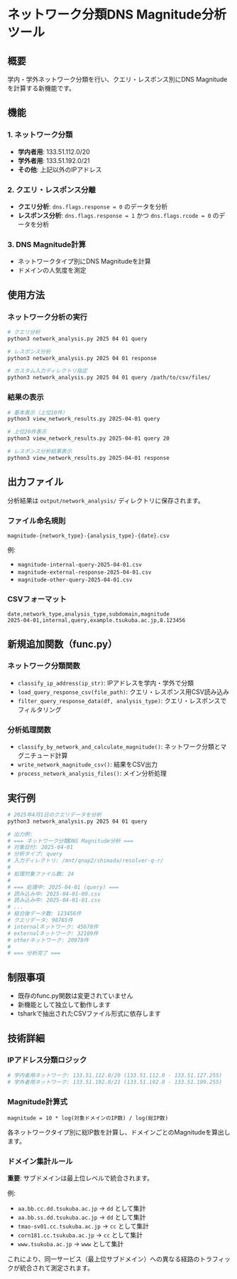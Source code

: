 # ネットワーク分類DNS Magnitude分析ツール

## 概要

学内・学外ネットワーク分類を行い、クエリ・レスポンス別にDNS Magnitudeを計算する新機能です。

## 機能

### 1. ネットワーク分類
- **学内者用**: 133.51.112.0/20
- **学外者用**: 133.51.192.0/21  
- **その他**: 上記以外のIPアドレス

### 2. クエリ・レスポンス分離
- **クエリ分析**: `dns.flags.response = 0` のデータを分析
- **レスポンス分析**: `dns.flags.response = 1` かつ `dns.flags.rcode = 0` のデータを分析

### 3. DNS Magnitude計算
- ネットワークタイプ別にDNS Magnitudeを計算
- ドメインの人気度を測定

## 使用方法

### ネットワーク分析の実行

```bash
# クエリ分析
python3 network_analysis.py 2025 04 01 query

# レスポンス分析  
python3 network_analysis.py 2025 04 01 response

# カスタム入力ディレクトリ指定
python3 network_analysis.py 2025 04 01 query /path/to/csv/files/
```

### 結果の表示

```bash
# 基本表示（上位10件）
python3 view_network_results.py 2025-04-01 query

# 上位20件表示
python3 view_network_results.py 2025-04-01 query 20

# レスポンス分析結果表示
python3 view_network_results.py 2025-04-01 response
```

## 出力ファイル

分析結果は `output/network_analysis/` ディレクトリに保存されます。

### ファイル命名規則
```
magnitude-{network_type}-{analysis_type}-{date}.csv
```

例:
- `magnitude-internal-query-2025-04-01.csv`
- `magnitude-external-response-2025-04-01.csv`
- `magnitude-other-query-2025-04-01.csv`

### CSVフォーマット
```csv
date,network_type,analysis_type,subdomain,magnitude
2025-04-01,internal,query,example.tsukuba.ac.jp,8.123456
```

## 新規追加関数（func.py）

### ネットワーク分類関数
- `classify_ip_address(ip_str)`: IPアドレスを学内・学外で分類
- `load_query_response_csv(file_path)`: クエリ・レスポンス用CSV読み込み
- `filter_query_response_data(df, analysis_type)`: クエリ・レスポンスでフィルタリング

### 分析処理関数
- `classify_by_network_and_calculate_magnitude()`: ネットワーク分類とマグニチュード計算
- `write_network_magnitude_csv()`: 結果をCSV出力
- `process_network_analysis_files()`: メイン分析処理

## 実行例

```bash
# 2025年4月1日のクエリデータを分析
python3 network_analysis.py 2025 04 01 query

# 出力例:
# === ネットワーク分類DNS Magnitude分析 ===
# 対象日付: 2025-04-01
# 分析タイプ: query
# 入力ディレクトリ: /mnt/qnap2/shimada/resolver-q-r/
# 
# 処理対象ファイル数: 24
# 
# === 処理中: 2025-04-01 (query) ===
# 読み込み中: 2025-04-01-00.csv
# 読み込み中: 2025-04-01-01.csv
# ...
# 結合後データ数: 123456件
# クエリデータ: 98765件
# internalネットワーク: 45678件
# externalネットワーク: 32109件
# otherネットワーク: 20978件
# 
# === 分析完了 ===
```

## 制限事項

- 既存のfunc.py関数は変更されていません
- 新機能として独立して動作します
- tsharkで抽出されたCSVファイル形式に依存します

## 技術詳細

### IPアドレス分類ロジック
```python
# 学内者用ネットワーク: 133.51.112.0/20 (133.51.112.0 - 133.51.127.255)
# 学外者用ネットワーク: 133.51.192.0/21 (133.51.192.0 - 133.51.199.255)
```

### Magnitude計算式
```
magnitude = 10 * log(対象ドメインのIP数) / log(総IP数)
```

各ネットワークタイプ別に総IP数を計算し、ドメインごとのMagnitudeを算出します。

### ドメイン集計ルール
**重要**: サブドメインは最上位レベルで統合されます。

例:
- `aa.bb.cc.dd.tsukuba.ac.jp` → `dd` として集計
- `aa.bb.ss.dd.tsukuba.ac.jp` → `dd` として集計
- `tmao-sv01.cc.tsukuba.ac.jp` → `cc` として集計
- `corn181.cc.tsukuba.ac.jp` → `cc` として集計
- `www.tsukuba.ac.jp` → `www` として集計

これにより、同一サービス（最上位サブドメイン）への異なる経路のトラフィックが統合されて測定されます。
